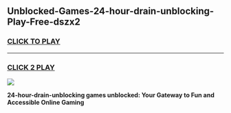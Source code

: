 
## Unblocked-Games-24-hour-drain-unblocking-Play-Free-dszx2
<h3>
<a href="https://premium76.site?title=24-hour-drain-unblocking&ref=20M">CLICK TO PLAY</a></h3>
<hr>

<h3>
<a href="https://premium76.site?title=24-hour-drain-unblocking&ref=20M">CLICK 2 PLAY</a>
  
</h3>

<a href="https://premium76.site?title=24-hour-drain-unblocking&ref=19M"><img src="https://clearcache.store/games.png"></a>


**24-hour-drain-unblocking games unblocked: Your Gateway to Fun and Accessible Online Gaming**
